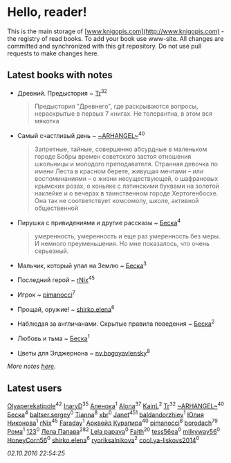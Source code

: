 # Hello, reader!
This is the main storage of [www.knigopis.com](http://www.knigopis.com) - the registry of read books.
To add your book use www-site. All changes are committed and synchronized with this git repository.
Do not use pull requests to make changes here.


## Latest books with notes
* Древний. Предыстория ~ [Tr](users/122/12282474-vkontakte)<sup>32</sup>
    > Предыстория "Древнего", где раскрываются вопросы, нераскрытые в первых 7 книгах. Не толерантна, в этом вся мякотка

* Самый счастливый день ~ [~ARHANGEL~](users/642/64251996-vkontakte)<sup>40</sup>
    > Запретные, тайные, совершенно абсурдные в маленьком городе Бобры времен советского застоя отношения школьницы и молодого преподавателя. Странная девочка по имени Леста в красном берете, живущая мечтами – или воспоминаниями – о жизни несуществующей, о шафрановых крымских розах, о коньяке с латинскими буквами на золотой наклейке и о вечерах в таинственном городе Хертогенбосхе. Она так не соответствует комсомолу, школе, активной общественной

* Пирушка с привидениями и другие рассказы ~ [Беска](users/157/1577468-vkontakte)<sup>4</sup>
    > умеренность, умеренность и еще раз умеренность без меры. И немного преуменьшения. Но мне показалось, что очень серьезный.

* Мальчик, который упал на Землю ~ [Беска](users/157/1577468-vkontakte)<sup>3</sup>

* Последний герой ~ [rNix](users/115/115622071-twitter)<sup>45</sup>

* Игрок ~ [pimanocci](users/117/117124011531379579265-google)<sup>7</sup>

* Прощай, оружие! ~ [shirko.elena](users/100/100001858801764-facebook)<sup>6</sup>

* Наблюдая за англичанами. Скрытые правила поведения ~ [Беска](users/157/1577468-vkontakte)<sup>2</sup>

* Любовь и тьма ~ [Беска](users/157/1577468-vkontakte)<sup>1</sup>

* Цветы для Элджернона ~ [nv.bogoyavlensky](users/219/2193824-vkontakte)<sup>8</sup>


_More notes [here](latest_books_with_notes.md)._


## Latest users
[Olyaperekatipole](users/123/1236741-vkontakte)<sup>42</sup> 
[InaryD](users/562/56228374-vkontakte)<sup>35</sup> 
[Аленока](users/785/785973-vkontakte)<sup>1</sup> 
[Alona](users/320/320700111602997-facebook)<sup>37</sup> 
[KainL](users/101/101713933759900735497-google)<sup>2</sup> 
[Tr](users/122/12282474-vkontakte)<sup>32</sup> 
[~ARHANGEL~](users/642/64251996-vkontakte)<sup>40</sup> 
[Беска](users/157/1577468-vkontakte)<sup>4</sup> 
[baltser.sergey](users/112/11235393-vkontakte)<sup>0</sup> 
[Tianna](users/108/108107916628702171952-google)<sup>8</sup> 
[xbr](users/803/803172-yandex)<sup>0</sup> 
[Janet](users/205/20565064-vkontakte)<sup>451</sup> 
[baldandorzhiev](users/133/13354008-vkontakte)<sup>1</sup> 
[Юлия Никонова](users/176/17607331280625977789-mailru)<sup>1</sup> 
[rNix](users/115/115622071-twitter)<sup>45</sup> 
[Faraday](users/108/108020284314426829678-google)<sup>1</sup> 
[Арквейд Курапира](users/278/278072338-vkontakte)<sup>40</sup> 
[pimanocci](users/117/117124011531379579265-google)<sup>8</sup> 
[borodach](users/157/15706320-vkontakte)<sup>79</sup> 
[Рома](users/798/798202600285063-facebook)<sup>1</sup> 
[123](users/106/106674199062759217064-google)<sup>0</sup> 
[Лела Папава](users/761/76187635-vkontakte)<sup>282</sup> 
[Lela papava](users/281/281023294-vkontakte)<sup>0</sup> 
[Faith](users/112/112366191289808901180-google)<sup>20</sup> 
[tess56ea](users/163/163745873-yandex)<sup>0</sup> 
[milkyway56](users/170/170115130-vkontakte)<sup>0</sup> 
[HoneyCorn56](users/306/306486763060595-facebook)<sup>0</sup> 
[shirko.elena](users/100/100001858801764-facebook)<sup>6</sup> 
[ryoriksalnikova](users/146/1468945706465629-facebook)<sup>2</sup> 
[cool.ya-liskovs2014](users/205/205137113-yandex)<sup>0</sup> 


_02.10.2016 22:54:25_
